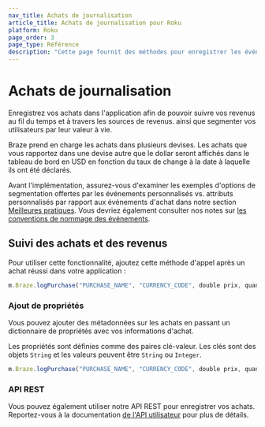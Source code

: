 ```yaml
---
nav_title: Achats de journalisation
article_title: Achats de journalisation pour Roku
platform: Roku
page_order: 3
page_type: Référence
description: "Cette page fournit des méthodes pour enregistrer les événements d'achat via le Braze SDK."
---
```


# Achats de journalisation

Enregistrez vos achats dans l'application afin de pouvoir suivre vos revenus au fil du temps et à travers les sources de revenus. ainsi que segmenter vos utilisateurs par leur valeur à vie.

Braze prend en charge les achats dans plusieurs devises. Les achats que vous rapportez dans une devise autre que le dollar seront affichés dans le tableau de bord en USD en fonction du taux de change à la date à laquelle ils ont été déclarés.

Avant l'implémentation, assurez-vous d'examiner les exemples d'options de segmentation offertes par les événements personnalisés vs. attributs personnalisés par rapport aux événements d'achat dans notre section [Meilleures pratiques][3]. Vous devriez également consulter nos notes sur [les conventions de nommage des événements]({{site.baseurl}}/user_guide/data_and_analytics/custom_data/event_naming_conventions/).

## Suivi des achats et des revenus

Pour utiliser cette fonctionnalité, ajoutez cette méthode d'appel après un achat réussi dans votre application :

```javascript
m.Braze.logPurchase("PURCHASE_NAME", "CURRENCY_CODE", double prix, quantité entière)
```

### Ajout de propriétés

Vous pouvez ajouter des métadonnées sur les achats en passant un dictionnaire de propriétés avec vos informations d'achat.

Les propriétés sont définies comme des paires clé-valeur.  Les clés sont des objets `String` et les valeurs peuvent être `String` ou `Integer`.

```javascript
m.Braze.logPurchase("PURCHASE_NAME", "CURRENCY_CODE", double prix, quantité entière, {"stringPropKey" : "stringPropValue", "intPropKey" : Integer intPropValue})
```

### API REST

Vous pouvez également utiliser notre API REST pour enregistrer vos achats. Reportez-vous à la documentation [de l'API utilisateur][2] pour plus de détails.

[2]: {{site.baseurl}}/developer_guide/rest_api/user_data/#user-data
[3]: {{site.baseurl}}/developer_guide/platform_wide/analytics_overview/#user-data-collection
